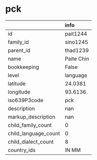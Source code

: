 # pck
|                      | info       |
|:---------------------|:-----------|
| id                   | pait1244   |
| family_id            | sino1245   |
| parent_id            | thad1239   |
| name                 | Paite Chin |
| bookkeeping          | False      |
| level                | language   |
| latitude             | 24.0381    |
| longitude            | 93.6136    |
| iso639P3code         | pck        |
| description          | nan        |
| markup_description   | nan        |
| child_family_count   | 0          |
| child_language_count | 0          |
| child_dialect_count  | 8          |
| country_ids          | IN MM      |